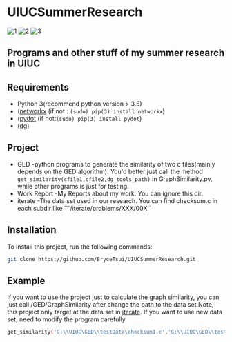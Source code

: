 # UIUCSummerResearch
![1](https://img.shields.io/github/issues/BryceTsui/UIUCSummerResearch) ![2](https://img.shields.io/github/forks/BryceTsui/UIUCSummerResearch) ![3](https://img.shields.io/github/stars/BryceTsui/UIUCSummerResearch)

## Programs and other stuff of my summer research in UIUC

## Requirements
 * Python 3(recommend python version > 3.5)
 * ([networkx](https://github.com/networkx/networkx) (if not : `(sudo) pip(3) install networkx`)
 * ([pydot](https://github.com/pydot/pydot) (if not:`(sudo) pip(3) install pydot`)
 * ([dg](https://github.com/mchalupa/dg))
 
 ## Project
 * GED -python programs to generate the similarity of two c files(mainly depends on the GED algorithm). You'd better just call the method ```get_similarity(cfile1,cfile2,dg_tools_path)``` in GraphSimilarity.py, while other programs is just for testing. 
 * Work Report -My Reports about my work. You can ignore this dir. 
 * iterate -The data set used in our research. You can find checksum.c in each subdir like ```/iterate/problems/XXX/00X``
 
 
 
## Installation

To install this project, run the following commands:
```bash
git clone https://github.com/BryceTsui/UIUCSummerResearch.git
```

## Example
If you want to use the project just to calculate the graph similarity, you can just call /GED/GraphSimilarity after change the path to the data set.Note, this project only target at the data set in [iterate](https://github.com/BryceTsui/UIUCSummerResearch/tree/master/iterate). If you want to use new data set,  need to modify the program carefully. 

```bash
get_similarity('G:\\UIUC\GED\\testData\checksum1.c','G:\\UIUC\GED\\testData\checksum2.c','G:\\UIUC\DDCD\dg\\build\\tools')
```


